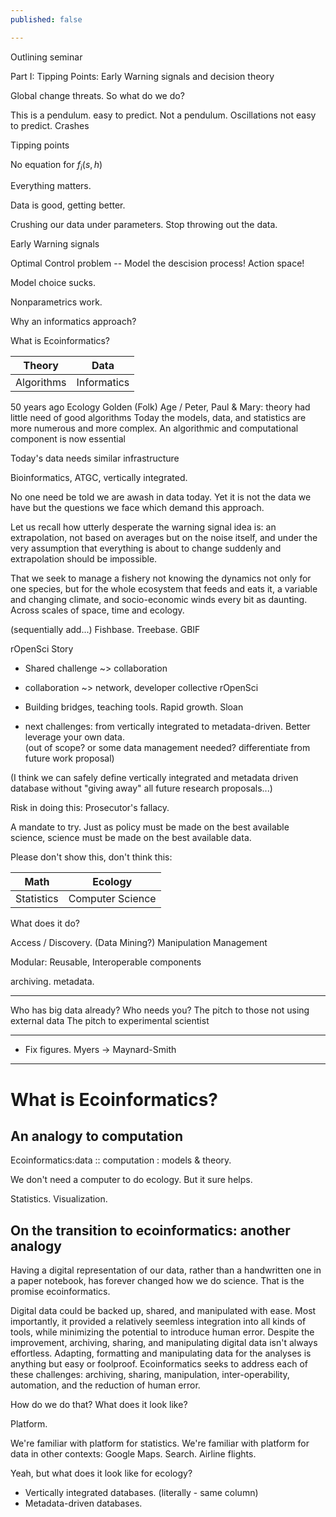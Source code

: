 ```yaml
---
published: false

---
```



Outlining seminar


Part I: Tipping Points: Early Warning signals and decision theory


Global change threats. So what do we do?

This is a pendulum. easy to predict. 
Not a pendulum. Oscillations not easy to predict. Crashes

Tipping points



No equation for $f_i(s,h)$

Everything matters.  

Data is good, getting better.  

Crushing our data under parameters.  Stop throwing out the data.  


Early Warning signals 


Optimal Control problem -- Model the descision process! Action space!

Model choice sucks. 

Nonparametrics work.  


Why an informatics approach? 

What is Ecoinformatics?

 Theory      |     Data
-------------|-------------
 Algorithms  |  Informatics 




50 years ago Ecology Golden (Folk) Age / Peter, Paul & Mary: theory had little need of good algorithms
Today the models, data, and statistics are more numerous and more complex. An algorithmic and computational component is now essential

Today's data needs similar infrastructure

Bioinformatics, ATGC, vertically integrated.  

No one need be told we are awash in data today. Yet it is not the data we have but the questions we face which demand this approach.  

Let us recall how utterly desperate the warning signal idea is: an extrapolation, not based on averages but on the noise itself, and under the very assumption that everything is about to change suddenly and extrapolation should be impossible.  

That we seek to manage a fishery not knowing the dynamics not only for one species, but for the whole ecosystem that feeds and eats it, a variable and changing climate, and socio-economic winds every bit as daunting. Across scales of space, time and ecology.  


(sequentially add...) 
Fishbase.  Treebase.  GBIF

rOpenSci Story

- Shared challenge ~> collaboration
- collaboration ~> network, developer collective rOpenSci
- Building bridges, teaching tools. Rapid growth. Sloan


- next challenges: from vertically integrated to metadata-driven. Better leverage your own data.   
(out of scope? or some data management needed?  differentiate from future work proposal)


(I think we can safely define vertically integrated and metadata driven database without "giving away" all future research proposals...)

Risk in doing this: Prosecutor's fallacy.  

A mandate to try.  Just as policy must be made on the best available science, science must be made on the best available data.  





Please don't show this, don't think this:

   Math     |     Ecology
------------|------------------ 
 Statistics | Computer Science


What does it do? 

Access / Discovery. (Data Mining?)
Manipulation
Management 

Modular: Reusable, Interoperable components

archiving. metadata.  


-----------------------------------------------------------------------

Who has big data already? Who needs you? 
The pitch to those not using external data
The pitch to experimental scientist

---------------------------------------------


- Fix figures.  Myers -> Maynard-Smith 


------------------------------------------------------------------

What is Ecoinformatics? 
=======================


An analogy to computation
-------------------------

Ecoinformatics:data :: computation : models & theory.  

We don't need a computer to do ecology.  But it sure helps.  

Statistics.  Visualization.  


On the transition to ecoinformatics: another analogy
----------------------------------------------------

Having a digital representation of our data, rather than a handwritten
one in a paper notebook, has forever changed how we do science. That is
the promise ecoinformatics.

Digital data could be backed up, shared, and manipulated with ease.
Most importantly, it provided a relatively seemless integration into
all kinds of tools, while minimizing the potential to introduce human
error. Despite the improvement, archiving, sharing, and manipulating
digital data isn't always effortless.  Adapting, formatting and
manipulating data for the analyses is anything but easy or foolproof.
Ecoinformatics seeks to address each of these challenges: archiving,
sharing, manipulation, inter-operability, automation, and the reduction
of human error.

How do we do that? What does it look like?  


Platform.

We're familiar with platform for statistics. We're familiar with platform for data in other contexts: Google Maps. Search. Airline flights.

Yeah, but what does it look like for ecology?

- Vertically integrated databases.  (literally - same column)
- Metadata-driven databases.











